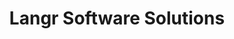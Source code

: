 ---
i: jeff_langr

name: Jeff Langr
title: Langr Software Solutions
about: Owner and consultant, Langr Software Solutions. Author.
location: Colorado Springs, United States
specialities:
    - TDD
    - software design
    - AI-based development
    - XP
tech-stack: Java, C#, TypeScript

linkedin: https://www.linkedin.com/in/jefflangr/
twitter: https://x.com/jlangr
github: https://github.com/jlangr
xing:
website: https://langrsoft.com
youtube:
podcast:
medium:
substack:
blog:
---